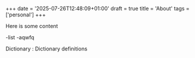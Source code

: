 +++
date = '2025-07-26T12:48:09+01:00'
draft = true
title = 'About'
tags = ['personal']
+++

Here is some content

-list 
-aqwfq

Dictionary 
: Dictionary definitions
